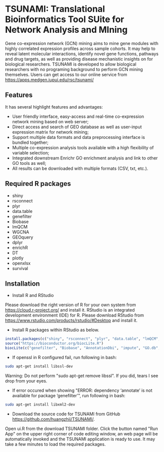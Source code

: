 # TSUNAMI: Translational Bioinformatics Tool SUite for Network Analysis and MIning
Gene co-expression network (GCN) mining aims to mine gene modules with highly correlated expression profiles across sample cohorts. It may help to reveal latent molecular interactions, identify novel gene functions, pathways and drug targets, as well as providing disease mechanistic insights on for biological researchers. TSUNAMI is developed to allow biological researchers with no programing background to perform GCN mining themselves. Users can get access to our online service from https://apps.medgen.iupui.edu/rsc/tsunami/

## Features
It has several highlight features and advantages:
* User friendly interface, easy-access and real-time co-expression network mining based on web server;
* Direct access and search of GEO database as well as user-input expression matrix for network mining;
* Support multiple data formats and data preprocessing interface is bundled together;
* Multiple co-expression analysis tools available with a high flexibility of variable selection;
* Integrated downstream Enrichr GO enrichment analysis and link to other GO tools as well;
* All results can be downloaded with multiple formats (CSV, txt, etc.).

## Required R packages
* shiny
* rsconnect
* plyr
* data.table
* genefilter
* Biobase
* lmQCM
* WGCNA
* GEOquery
* dplyr
* enrichR
* DT
* plotly
* openxlsx
* survival

## Installation
* Install R and RStudio

Please download the right version of R for your own system from https://cloud.r-project.org/ and install it. 
RStudio is an integrated development environment (IDE) for R. Please download RStudio from https://www.rstudio.com/products/rstudio/#Desktop and install it.
* Install R packages within RStudio as below.
```r
install.packages(c("shiny", "rsconnect", "plyr", "data.table", "lmQCM", "WGCNA", "dplyr", "enrichR", "DT", "plotly", "openxlsx", "survival"))
source("https://bioconductor.org/biocLite.R")
biocLite(c("genefilter", "Biobase", "AnnotationDbi", "impute", "GO.db", "preprocessCore", "GEOquery"))
```
* If openssl in R configured fail, run following in bash:
```bash
sudo apt-get install libssl-dev
```
Warning: Do not perform "sudo apt-get remove libssl". If you did, tears I see drop from your eyes.
* If error occured when showing "ERROR: dependency ‘annotate’ is not available for package ‘genefilter’", run following in bash:
```bash
sudo apt-get install libxml2-dev
```
* Download the source code for TSUNAMI from GitHub https://github.com/huangzhii/TSUNAMI/.

Open ui.R from the download TSUNAMI folder. Click the button named "Run App" on the upper right corner of code editing window, an web page will be automatically invoked and the TSUNAMI application is ready to use. It may take a few minutes to load the required packages. 
